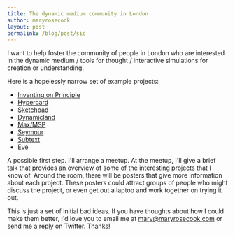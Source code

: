 ```yaml
---
title: The dynamic medium community in London
author: maryrosecook
layout: post
permalink: /blog/post/sic
---
```

I want to help foster the community of people in London who are interested in the dynamic medium / tools for thought / interactive simulations for creation or understanding.

Here is a hopelessly narrow set of example projects:

* [Inventing on Principle](https://vimeo.com/36579366)
* [Hypercard](https://en.wikipedia.org/wiki/HyperCard)
* [Sketchpad](https://en.wikipedia.org/wiki/Sketchpad)
* [Dynamicland](https://twitter.com/Dynamicland1/status/935250882752528384)
* [Max/MSP](https://www.youtube.com/watch?v=tAtYht4QVnA)
* [Seymour](https://harc.github.io/seymour-live2017/)
* [Subtext](https://vimeo.com/106073134)
* [Eve](http://witheve.com/)

A possible first step.  I'll arrange a meetup.  At the meetup, I'll give a brief talk that provides an overview of some of the interesting projects that I know of.  Around the room, there will be posters that give more information about each project.  These posters could attract groups of people who might discuss the project, or even get out a laptop and work together on trying it out.

This is just a set of initial bad ideas.  If you have thoughts about how I could make them better, I'd love you to email me at <a href="mailto:mary@maryrosecook.com">mary@maryrosecook.com</a> or send me a reply on Twitter.  Thanks!
